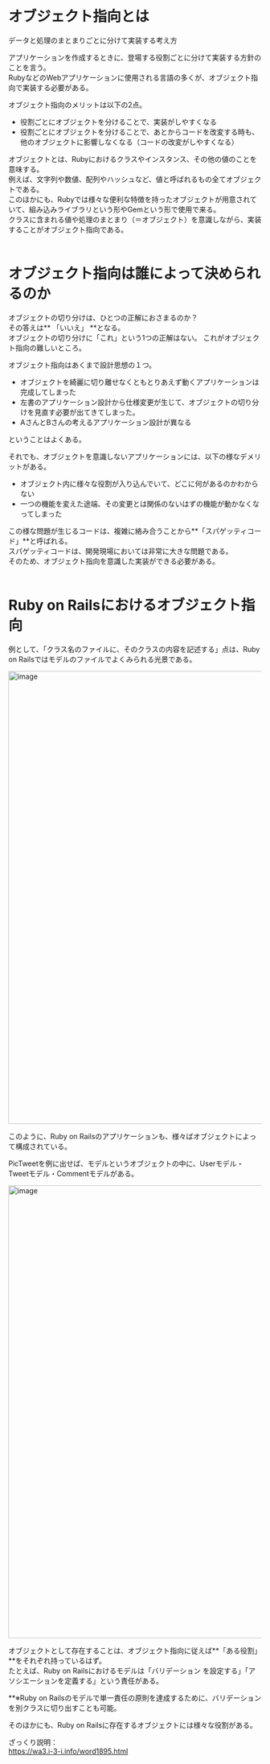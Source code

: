 # オブジェクト指向とは
データと処理のまとまりごとに分けて実装する考え方  

アプリケーションを作成するときに、登場する役割ごとに分けて実装する方針のことを言う。  
RubyなどのWebアプリケーションに使用される言語の多くが、オブジェクト指向で実装する必要がある。  

オブジェクト指向のメリットは以下の2点。  

- 役割ごとにオブジェクトを分けることで、実装がしやすくなる
- 役割ごとにオブジェクトを分けることで、あとからコードを改変する時も、他のオブジェクトに影響しなくなる（コードの改変がしやすくなる）  

オブジェクトとは、Rubyにおけるクラスやインスタンス、その他の値のことを意味する。  
例えば、文字列や数値、配列やハッシュなど、値と呼ばれるもの全てオブジェクトである。  
このほかにも、Rubyでは様々な便利な特徴を持ったオブジェクトが用意されていて、組み込みライブラリという形やGemという形で使用で来る。  
クラスに含まれる値や処理のまとまり（＝オブジェクト）を意識しながら、実装することがオブジェクト指向である。  
<br>

# オブジェクト指向は誰によって決められるのか
オブジェクトの切り分けは、ひとつの正解におさまるのか？  
その答えは** 「いいえ」 **となる。  
オブジェクトの切り分けに「これ」という1つの正解はない。
これがオブジェクト指向の難しいところ。  

オブジェクト指向はあくまで設計思想の１つ。
- オブジェクトを綺麗に切り離せなくともとりあえず動くアプリケーションは完成してしまった
- 左書のアプリケーション設計から仕様変更が生じて、オブジェクトの切り分けを見直す必要が出てきてしまった。
- AさんとBさんの考えるアプリケーション設計が異なる

ということはよくある。  

それでも、オブジェクトを意識しないアプリケーションには、以下の様なデメリットがある。  
- オブジェクト内に様々な役割が入り込んでいて、どこに何があるのかわからない
- 一つの機能を変えた途端、その変更とは関係のないはずの機能が動かなくなってしまった

この様な問題が生じるコードは、複雑に絡み合うことから**「スパゲッティコード」**と呼ばれる。  
スパゲッティコードは、開発現場においては非常に大きな問題である。  
そのため、オブジェクト指向を意識した実装ができる必要がある。  
<br>

# Ruby on Railsにおけるオブジェクト指向
例として、「クラス名のファイルに、そのクラスの内容を記述する」点は、Ruby on Railsではモデルのファイルでよくみられる光景である。  

<img width="900" alt="image" src="https://i.gyazo.com/0ac77c7c1010a0d41b6b95b0fcef7ef6.png">  
<br>

このように、Ruby on Railsのアプリケーションも、様々ばオブジェクトによって構成されている。  

PicTweetを例に出せば、モデルというオブジェクトの中に、Userモデル・Tweetモデル・Commentモデルがある。  

<img width="900" alt="image" src="https://i.gyazo.com/8d6d2b12e0e5f0f41096deafafe3bf6a.png">  
<br>

オブジェクトとして存在することは、オブジェクト指向に従えば**「ある役割」**をそれぞれ持っているはず。  
たとえば、Ruby on Railsにおけるモデルは「バリデーション を設定する」「アソシエーションを定義する」という責任がある。  

**※Ruby on Railsのモデルで単一責任の原則を達成するために、バリデーションを別クラスに切り出すことも可能。  

そのほかにも、Ruby on Railsに存在するオブジェクトには様々な役割がある。  

ざっくり説明：  
https://wa3.i-3-i.info/word1895.html
